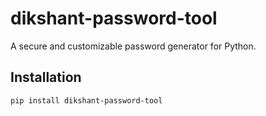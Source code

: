 # dikshant-password-tool

A secure and customizable password generator for Python.

## Installation

```bash
pip install dikshant-password-tool